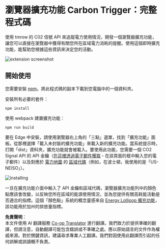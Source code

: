 <!--
CO_OP_TRANSLATOR_METADATA:
{
  "original_hash": "cbaf73f94a9ab4c680a10ef871e92948",
  "translation_date": "2025-08-23T23:49:13+00:00",
  "source_file": "5-browser-extension/solution/translation/README.es.md",
  "language_code": "tw"
}
-->
# 瀏覽器擴充功能 Carbon Trigger：完整程式碼

使用 tmrow 的 C02 信號 API 來追蹤電力使用情況，開發一個瀏覽器擴充功能，讓您可以直接在瀏覽器中獲得有關您所在區域電力消耗的提醒。使用這個即時擴充功能，能幫助您根據這些資訊來決定您的活動。

![extension screenshot](../../../../../5-browser-extension/solution/start/extension-screenshot.png)

## 開始使用

您需要安裝 [npm](https://npmjs.com)。將此程式碼的副本下載到您電腦中的一個資料夾。

安裝所有必要的套件：

```
npm install
```

使用 webpack 建置擴充功能：

```
npm run build
```

要在 Edge 中安裝，請使用瀏覽器右上角的「三點」選單，找到「擴充功能」面板。從那裡選擇「載入未封裝的擴充功能」來載入新的擴充功能。當系統提示時，打開「dist」資料夾，擴充功能就會被載入。要使用此功能，您需要一個 CO2 Signal API 的 API 金鑰（[在這裡透過電子郵件獲取](https://www.co2signal.com/) - 在該頁面的框中輸入您的電子郵件）以及對應於 [電力地圖](https://www.electricitymap.org/map) 的 [區域代碼](http://api.electricitymap.org/v3/zones)（例如，在波士頓，我使用的是「US-NEISO」）。

![installing](../../../../../5-browser-extension/solution/start/install-on-edge.png)

一旦在擴充功能介面中輸入了 API 金鑰和區域代碼，瀏覽器擴充功能列中的顏色點應該會改變，以反映您所在區域的能源使用情況，並為您提供有關高耗能活動是否適合的指標。這個「顏色點」系統的概念靈感來自 [Energy Lollipop 擴充功能](https://energylollipop.com/)，該功能用於加州的排放量指標。

**免責聲明**：  
本文件使用 AI 翻譯服務 [Co-op Translator](https://github.com/Azure/co-op-translator) 進行翻譯。我們致力於提供準確的翻譯，但請注意，自動翻譯可能包含錯誤或不準確之處。應以原始語言的文件作為權威來源。對於關鍵資訊，建議尋求專業人工翻譯。我們對因使用此翻譯而引起的任何誤解或誤讀概不負責。